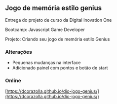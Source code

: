 ## Jogo de memória estilo genius

Entrega do projeto de curso da Digital Inovation One

Bootcamp: Javascript Game Developer

Projeto: Criando seu jogo de memória estilo Genius

### Alterações
- Pequenas mudanças na interface
- Adicionado painel com pontos e botão de start

### Online
[https://dcorazolla.github.io/dio-jogo-genius/](https://dcorazolla.github.io/dio-jogo-genius/)
